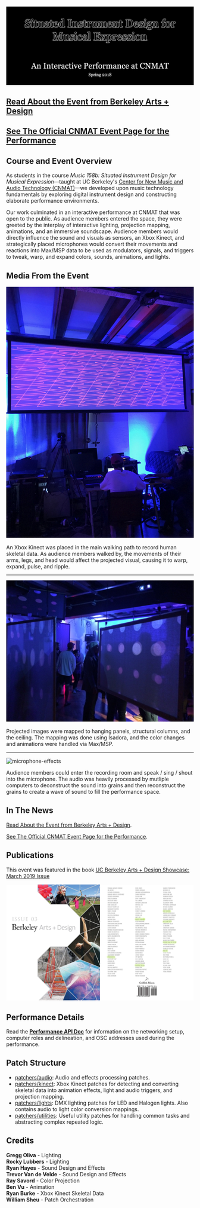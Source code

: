 ![title-header](media/github/Header.jpg) <!-- markdownlint-disable-line -->

## [Read About the Event from Berkeley Arts + Design](https://artsdesign.berkeley.edu/performing-arts/made-at-berkeley/music-158b-interactive-installation-2018)

## [See The Official CNMAT Event Page for the Performance](https://cnmat.berkeley.edu/events/cnmat-music-158b-collective-presents-interactive-installation)

## Course and Event Overview

As students in the course *Music 158b: Situated Instrument Design for Musical Expression*—taught at UC Berkeley's [Center for New Music and Audio Technology (CNMAT)](https://cnmat.berkeley.edu/)—we developed upon music technology fundamentals by exploring digital instrument design and constructing elaborate performance environments.

Our work culminated in an interactive performance at CNMAT that was open to the public. As audience members entered the space, they were greeted by the interplay of interactive lighting, projection mapping, animations, and an immersive soundscape. Audience members would directly influence the sound and visuals as sensors, an Xbox Kinect, and strategically placed microphones would convert their movements and reactions into Max/MSP data to be used as modulators, signals, and triggers to tweak, warp, and expand colors, sounds, animations, and lights.

## Media From the Event

![xbox-kinect](media/event/xbox-kinect.JPG)

An Xbox Kinect was placed in the main walking path to record human skeletal data. As audience members walked by, the movements of their arms, legs, and head would affect the projected visual, causing it to warp, expand, pulse, and ripple.

---

![projector-screens](media/event/projector-screens.JPG)

Projected images were mapped to hanging panels, structural columns, and the ceiling. The mapping was done using Isadora, and the color changes and animations were handled via Max/MSP.

---

![microphone-effects](media/event/microphone-effects.JPG)

Audience members could enter the recording room and speak / sing / shout into the microphone. The audio was heavily processed by mutliple computers to deconstruct the sound into grains and then reconstruct the grains to create a wave of sound to fill the performance space.

## In The News

[Read About the Event from Berkeley Arts + Design](https://artsdesign.berkeley.edu/performing-arts/made-at-berkeley/music-158b-interactive-installation-2018).

[See The Official CNMAT Event Page for the Performance](https://cnmat.berkeley.edu/events/cnmat-music-158b-collective-presents-interactive-installation).

## Publications

This event was featured in the book [UC Berkeley Arts + Design Showcase: March 2019 Issue](https://tinyurl.com/2s4fsj47)

![book_covers](media/ucb_issue/book_covers.jpg)

## Performance Details

Read the **[Performance API Doc](https://docs.google.com/document/d/1U8fV-k4seKrYjmtaWKxeABQZnRE966pL-rQ6-w20oyk/edit?usp=sharing)** for information on the networking setup, computer roles and delineation, and OSC addresses used during the performance.

## Patch Structure

- [patchers/audio](https://github.com/gloliva/M158B-CNMAT-Performance/tree/master/patchers/audio): Audio and effects processing patches.
- [patchers/kinect](https://github.com/gloliva/M158B-CNMAT-Performance/tree/master/patchers/kinect): Xbox Kinect patches for detecting and converting skeletal data into animation effects, light and audio triggers, and projection mapping.
- [patchers/lights](https://github.com/gloliva/M158B-CNMAT-Performance/tree/master/patchers/lights): DMX lighting patches for LED and Halogen lights. Also contains audio to light color conversion mappings.
- [patchers/utilities](https://github.com/gloliva/M158B-CNMAT-Performance/tree/master/patchers/utilities): Useful utility patches for handling common tasks and abstracting complex repeated logic.

## Credits

**Gregg Oliva** - Lighting  
**Rocky Lubbers** - Lighting  
**Ryan Hayes** - Sound Design and Effects  
**Trevor Van de Velde** - Sound Design and Effects  
**Ray Savord** - Color Projection  
**Ben Vu** - Animation  
**Ryan Burke** - Xbox Kinect Skeletal Data  
**William Sheu** - Patch Orchestration

